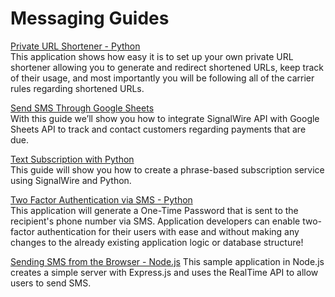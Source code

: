 # Messaging Guides

[Private URL Shortener - Python](./Private-URL-Shortener-Python)  
This application shows how easy it is to set up your own private URL shortener allowing you to generate and redirect shortened URLs, keep track of their usage, and most importantly you will be following all of the carrier rules regarding shortened URLs.

[Send SMS Through Google Sheets](./Send-SMS-Through-Google-Sheets)  
With this guide we’ll show you how to integrate SignalWire API with Google Sheets API to track and contact customers regarding payments that are due.

[Text Subscription with Python](./Text%20Subscription%20with%20Python)  
This guide will show you how to create a phrase-based subscription service using SignalWire and Python.

[Two Factor Authentication via SMS - Python](./Two%20Factor%20Authentication%20via%20SMS%20-%20Python)  
This application will generate a One-Time Password that is sent to the recipient's phone number via SMS. Application developers can enable two-factor authentication for their users with ease and without making any changes to the already existing application logic or database structure!

[Sending SMS from the Browser - Node.js](./Sending%20SMS%20from%20the%20Browser%20-%20Node.js)
This sample application in Node.js creates a simple server with Express.js and uses the RealTime API to allow users to send SMS.
